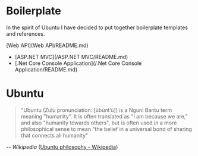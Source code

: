 # Boilerplate

In the spirit of Ubuntu I have decided to put together boilerplate templates and references.

[Web API](Web API/README.md)
* [ASP.NET MVC](/ASP.NET MVC/README.md)
* [.Net Core Console Application](/.Net Core Console Application/README.md)

# Ubuntu

> "Ubuntu (Zulu pronunciation: [ùɓúntʼù]) is a Nguni Bantu term meaning "humanity". It is often translated as "I am because we are," and also "humanity towards others", but is often used in a more philosophical sense to mean "the belief in a universal bond of sharing that connects all humanity"

-- *Wikipedia* ([Ubuntu philosophy - Wikipedia](https://en.wikipedia.org/wiki/Ubuntu_philosophy/))